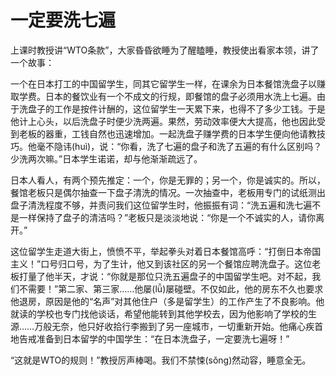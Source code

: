 # 一定要洗七遍

上课时教授讲“WTO条款”，大家昏昏欲睡为了醒瞌睡，教授使出看家本领，讲了一个故事： 

一个在日本打工的中国留学生，同其它留学生一样，在课余为日本餐馆洗盘子以赚取学费。日本的餐饮业有一个不成文的行规，即餐馆的盘子必须用水洗上七遍。由于洗盘子的工作是按件计酬的，这位留学生一天累下来，也得不了多少工钱。于是他计上心头，以后洗盘子时便少洗两遍。果然，劳动效率便大大提高，他也因此受到老板的器重，工钱自然也迅速增加。一起洗盘子赚学费的日本学生便向他请教技巧。他毫不隐讳(huì)，说：“你看，洗了七遍的盘子和洗了五遍的有什么区别吗？少洗两次嘛。”日本学生诺诺，却与他渐渐疏远了。 

日本人看人，有两个预先推定：一个，你是无罪的；另一个，你是诚实的。所以，餐馆老板只是偶尔抽查一下盘子清洗的情况。一次抽查中，老板用专门的试纸测出盘子清洗程度不够，并责问我们这位留学生时，他振振有词：“洗五遍和洗七遍不是一样保持了盘子的清洁吗？”老板只是淡淡地说：“你是一个不诚实的人，请你离开。” 

这位留学生走道大街上，愤愤不平，举起拳头对着日本餐馆高呼：“打倒日本帝国主义！”口号归口号，为了生计，他又到该社区的另一个餐馆应聘洗盘子。这位老板打量了他半天，才说：“你就是那位只洗五遍盘子的中国留学生吧。对不起，我们不需要！”第二家、第三家……他屡(lǚ)屡碰壁。不仅如此，他的房东不久也要求他退房，原因是他的“名声”对其他住户（多是留学生）的工作产生了不良影响。他就读的学校也专门找他谈话，希望他能转到其他学校去，因为他影响了学校的生源……万般无奈，他只好收拾行李搬到了另一座城市，一切重新开始。他痛心疾首地告戒准备到日本留学的中国学生：“在日本洗盘子，一定要洗七遍呀！” 

“这就是WTO的规则！”教授厉声棒喝。我们不禁悚(sǒng)然动容，睡意全无。
 